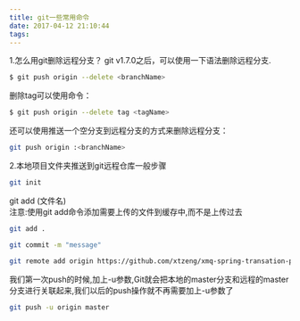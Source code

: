 ```yaml
---
title: git一些常用命令
date: 2017-04-12 21:10:44
tags:
---
```



1.怎么用git删除远程分支？
git v1.7.0之后，可以使用一下语法删除远程分支.
```bash
$ git push origin --delete <branchName>
```

删除tag可以使用命令：
```bash
$ git push origin --delete tag <tagName>
```

还可以使用推送一个空分支到远程分支的方式来删除远程分支：
```bash
git push origin :<branchName>
```

2.本地项目文件夹推送到git远程仓库一般步骤

```bash
git init
```

git add  (文件名)   
注意:使用git add命令添加需要上传的文件到缓存中,而不是上传过去
```bash
git add .
```

```bash
git commit -m "message"
```

```bash
git remote add origin https://github.com/xtzeng/xmq-spring-transation-parent.git
``` 

我们第一次push的时候,加上-u参数,Git就会把本地的master分支和远程的master分支进行关联起来,我们以后的push操作就不再需要加上-u参数了
```bash
git push -u origin master
```